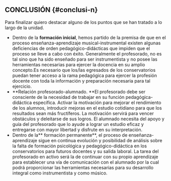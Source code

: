 ## CONCLUSIÓN {#conclusi-n}

Para finalizar quiero destacar alguno de los puntos que se han tratado a lo largo de la unidad.

* Dentro de la **formación inicial**, hemos partido de la premisa de que en el proceso enseñanza-aprendizaje musical-instrumental existen algunas deficiencias de orden pedagógico-didácticas que impiden que el proceso se lleve a cabo con éxito. Generalmente el profesorado, no es tal sino que ha sido enseñado para ser instrumentista y no posee las herramientas necesarias para ejercer la docencia en su amplio concepto.Es necesario que los/las egresados de los conservatorios puedan tener acceso a la rama pedagógica para ejercer la profesión docente con toda la información y preparación necesaria para tal ejercicio.
* **Relación profesorado-alumnado. **El profesorado debe ser consciente de la necesidad de trabajar en su función pedagógica-didáctica específica. Activar la motivación para mejorar el rendimiento de los alumnos, introducir mejoras en el estudio cotidiano para que los resultados sean más fructíferos. La motivación  servirá para vencer obstáculos y deleitarse de sus logros. El alumnado necesita del apoyo y guía del profesorado que lo ayude a lograr un estudio eficaz y entregarse con mayor libertad y disfrute en su interpretación.
* Dentro de la** formación permanente**, el proceso de enseñanza-aprendizaje sigue en continua evolución y posibilidad de análisis sobre la falta de formación psicológica y pedagógico-didáctica en los conservatorios para futuros docentes y su salida laboral. La tarea del profesorado en activo será la de continuar con su propio aprendizaje para establecer una vía de comunicación con el alumnado por la cual podrá proporcionar las herramientas necesarias para su desarrollo integral como instrumentista y como músico.



